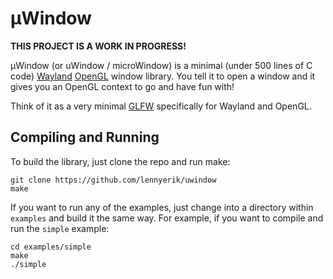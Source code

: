# μWindow
**THIS PROJECT IS A WORK IN PROGRESS!**

μWindow (or uWindow / microWindow) is a minimal (under 500 lines of C code) [Wayland](https://wayland.freedesktop.org/) [OpenGL](https://www.opengl.org/) window library.
You tell it to open a window and it gives you an OpenGL context to go and have fun with!

Think of it as a very minimal [GLFW](https://www.glfw.org/) specifically for Wayland and OpenGL.


## Compiling and Running
To build the library, just clone the repo and run make:

    git clone https://github.com/lennyerik/uwindow
    make

If you want to run any of the examples, just change into a directory within `examples` and build it the same way.
For example, if you want to compile and run the `simple` example:

    cd examples/simple
    make
    ./simple


